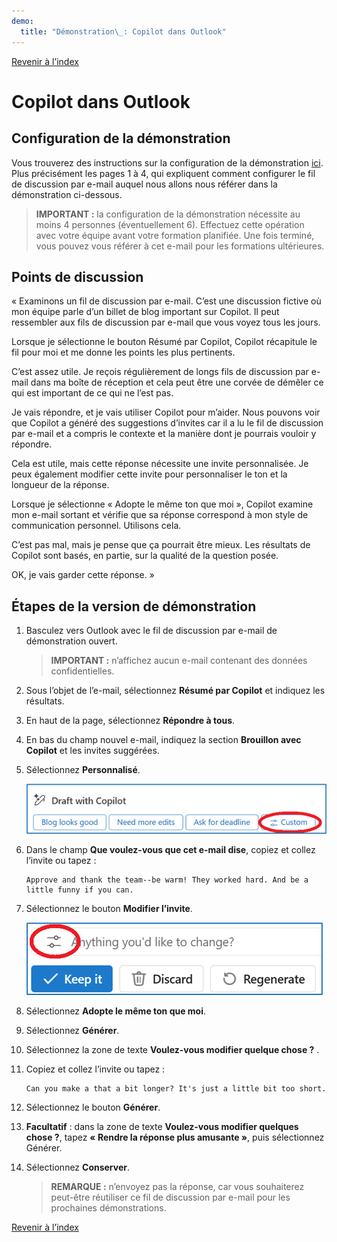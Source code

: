 ```yaml
---
demo:
  title: "Démonstration\_: Copilot dans Outlook"
---
```


[Revenir à l’index](https://microsoftlearning.github.io/MS-4012-Microsoft-Copilot-Web-Based-Interactive-Experience-for-Executives/)

# Copilot dans Outlook

## Configuration de la démonstration

Vous trouverez des instructions sur la configuration de la démonstration [ici](https://microsoft.seismic.com/Link/Content/DCFPQWmT2DMXC8WJjgjP4H44GWXG). Plus précisément les pages 1 à 4, qui expliquent comment configurer le fil de discussion par e-mail auquel nous allons nous référer dans la démonstration ci-dessous.

> **IMPORTANT :** la configuration de la démonstration nécessite au moins 4 personnes (éventuellement 6). Effectuez cette opération avec votre équipe avant votre formation planifiée. Une fois terminé, vous pouvez vous référer à cet e-mail pour les formations ultérieures.

## Points de discussion

« Examinons un fil de discussion par e-mail. C’est une discussion fictive où mon équipe parle d’un billet de blog important sur Copilot. Il peut ressembler aux fils de discussion par e-mail que vous voyez tous les jours.

Lorsque je sélectionne le bouton Résumé par Copilot, Copilot récapitule le fil pour moi et me donne les points les plus pertinents.

C’est assez utile. Je reçois régulièrement de longs fils de discussion par e-mail dans ma boîte de réception et cela peut être une corvée de démêler ce qui est important de ce qui ne l’est pas.

Je vais répondre, et je vais utiliser Copilot pour m’aider. Nous pouvons voir que Copilot a généré des suggestions d’invites car il a lu le fil de discussion par e-mail et a compris le contexte et la manière dont je pourrais vouloir y répondre.

Cela est utile, mais cette réponse nécessite une invite personnalisée. Je peux également modifier cette invite pour personnaliser le ton et la longueur de la réponse.

Lorsque je sélectionne « Adopte le même ton que moi », Copilot examine mon e-mail sortant et vérifie que sa réponse correspond à mon style de communication personnel. Utilisons cela.

C’est pas mal, mais je pense que ça pourrait être mieux. Les résultats de Copilot sont basés, en partie, sur la qualité de la question posée.

OK, je vais garder cette réponse. »

## Étapes de la version de démonstration

1. Basculez vers Outlook avec le fil de discussion par e-mail de démonstration ouvert.

    > **IMPORTANT :** n’affichez aucun e-mail contenant des données confidentielles.

1. Sous l’objet de l’e-mail, sélectionnez **Résumé par Copilot** et indiquez les résultats.
1. En haut de la page, sélectionnez **Répondre à tous**.
1. En bas du champ nouvel e-mail, indiquez la section **Brouillon avec Copilot** et les invites suggérées.
1. Sélectionnez **Personnalisé**.

    ![Capture d’écran montrant l’option d’invite personnalisée dans Copilot pour Outlook.](../Demos/Media/outlook_custom.png)


1. Dans le champ **Que voulez-vous que cet e-mail dise**, copiez et collez l’invite ou tapez : 

    ```text
    Approve and thank the team--be warm! They worked hard. And be a little funny if you can.
    ```

1. Sélectionnez le bouton **Modifier l’invite**.

    ![Capture d’écran montrant l’option Modifier l’invite dans Copilot pour Outlook.](../Demos/Media/edit_prompt_outlook.png)

1. Sélectionnez **Adopte le même ton que moi**.
1. Sélectionnez **Générer**.
1. Sélectionnez la zone de texte **Voulez-vous modifier quelque chose ?** .
1. Copiez et collez l’invite ou tapez : 

    ```text
    Can you make a that a bit longer? It's just a little bit too short.
    ```

1. Sélectionnez le bouton **Générer**.  
1. **Facultatif** : dans la zone de texte **Voulez-vous modifier quelques chose ?**, tapez **« Rendre la réponse plus amusante »**, puis sélectionnez Générer.
1. Sélectionnez **Conserver**.

    > **REMARQUE :** n’envoyez pas la réponse, car vous souhaiterez peut-être réutiliser ce fil de discussion par e-mail pour les prochaines démonstrations.

[Revenir à l’index](https://microsoftlearning.github.io/MS-4012-Microsoft-Copilot-Web-Based-Interactive-Experience-for-Executives/)
